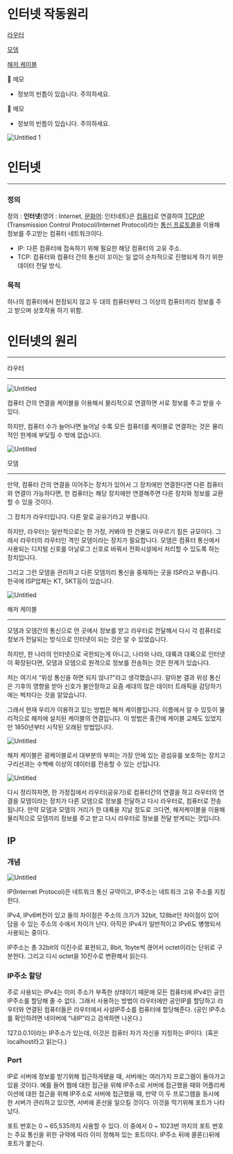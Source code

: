 # 인터넷 작동원리

[라우터](%E1%84%8B%E1%85%B5%E1%86%AB%E1%84%90%E1%85%A5%E1%84%82%E1%85%A6%E1%86%BA%20%E1%84%8C%E1%85%A1%E1%86%A8%E1%84%83%E1%85%A9%E1%86%BC%E1%84%8B%E1%85%AF%E1%86%AB%E1%84%85%E1%85%B5%202558ef1a68ca4461be1b8b00539e5797.md) 

[모뎀](%E1%84%8B%E1%85%B5%E1%86%AB%E1%84%90%E1%85%A5%E1%84%82%E1%85%A6%E1%86%BA%20%E1%84%8C%E1%85%A1%E1%86%A8%E1%84%83%E1%85%A9%E1%86%BC%E1%84%8B%E1%85%AF%E1%86%AB%E1%84%85%E1%85%B5%202558ef1a68ca4461be1b8b00539e5797.md) 

[해저 케이블](%E1%84%8B%E1%85%B5%E1%86%AB%E1%84%90%E1%85%A5%E1%84%82%E1%85%A6%E1%86%BA%20%E1%84%8C%E1%85%A1%E1%86%A8%E1%84%83%E1%85%A9%E1%86%BC%E1%84%8B%E1%85%AF%E1%86%AB%E1%84%85%E1%85%B5%202558ef1a68ca4461be1b8b00539e5797.md) 

<aside>
📌 메모

- 정보의 빈틈이 있습니다. 주의하세요.
</aside>

<aside>
📌 메모

- 정보의 빈틈이 있습니다. 주의하세요.
</aside>

![Untitled 1](https://user-images.githubusercontent.com/68952503/236377300-ea29a983-eeaa-4e41-aea1-7f1fd6268f70.png)

# 인터넷

---

### 정의

정의 : **인터넷**(영어 : Internet, [문화어](https://ko.wikipedia.org/wiki/%EB%AC%B8%ED%99%94%EC%96%B4): 인터네트)은 [컴퓨터](https://ko.wikipedia.org/wiki/%EC%BB%B4%ED%93%A8%ED%84%B0)로 연결하여 [TCP/IP](https://ko.wikipedia.org/wiki/%EC%9D%B8%ED%84%B0%EB%84%B7_%ED%94%84%EB%A1%9C%ED%86%A0%EC%BD%9C_%EC%8A%A4%EC%9C%84%ED%8A%B8)
(Transmission Control Protocol/Internet Protocol)라는 [통신 프로토콜](https://ko.wikipedia.org/wiki/%ED%86%B5%EC%8B%A0_%ED%94%84%EB%A1%9C%ED%86%A0%EC%BD%9C)을 이용해 정보를 주고받는 컴퓨터 네트워크이다.

- IP: 다른 컴퓨터에 접속하기 위해 필요한 해당 컴퓨터의 고유 주소.
- TCP: 컴퓨터와 컴퓨터 간의 통신이 꼬이는 일 없이 순차적으로 진행되게 하기 위한 데이터 전달 방식.

### 목적

하나의 컴퓨터에서 한정되지 않고 두 대의 컴퓨터부터 그 이상의 컴퓨터끼리 정보를 주고 받으며 상호작용 하기 위함.

# 인터넷의 원리

---

라우터

---

![Untitled](%E1%84%8B%E1%85%B5%E1%86%AB%E1%84%90%E1%85%A5%E1%84%82%E1%85%A6%E1%86%BA%20%E1%84%8C%E1%85%A1%E1%86%A8%E1%84%83%E1%85%A9%E1%86%BC%E1%84%8B%E1%85%AF%E1%86%AB%E1%84%85%E1%85%B5%202558ef1a68ca4461be1b8b00539e5797/Untitled%201.png)

컴퓨터 간의 연결을 케이블을 이용해서 물리적으로 연결하면 서로 정보를 주고 받을 수 있다.

하지만, 컴퓨터 수가 늘어나면 늘어날 수록 모든 컴퓨터를 케이블로 연결하는 것은 물리적인 한계에 부딪힐 수 밖에 없습니다.

![Untitled](%E1%84%8B%E1%85%B5%E1%86%AB%E1%84%90%E1%85%A5%E1%84%82%E1%85%A6%E1%86%BA%20%E1%84%8C%E1%85%A1%E1%86%A8%E1%84%83%E1%85%A9%E1%86%BC%E1%84%8B%E1%85%AF%E1%86%AB%E1%84%85%E1%85%B5%202558ef1a68ca4461be1b8b00539e5797/Untitled%202.png)

모뎀

---

만약, 컴퓨터 간의 연결을 이어주는 장치가 있어서 그 장치에만 연결한다면 다른 컴퓨터와 연결이 가능하다면, 한 컴퓨터는 해당 장치에만 연결해주면 다른 장치와 정보를 교환할 수 있을 것이다.

그 장치가 라우터입니다. 다른 말로 공유기라고 부릅니다.

하지만, 라우터는 일반적으로는 한 가정, 커봐야 한 건물도 아우르기 힘든 규모이다. 그래서 라우터의 라우터인 격인 모뎀이라는 장치가 필요합니다. 모뎀은 컴퓨터 통신에서 사용되는 디지털 신호를 아날로그 신호로 바꿔서 전화시설에서 처리할 수 있도록 하는 장치입니다.

그리고 그런 모뎀을 관리하고 다른 모뎀끼리 통신을 중재하는 곳을 ISP라고 부릅니다. 한국에 ISP업체는 KT, SKT등이 있습니다.

![Untitled](%E1%84%8B%E1%85%B5%E1%86%AB%E1%84%90%E1%85%A5%E1%84%82%E1%85%A6%E1%86%BA%20%E1%84%8C%E1%85%A1%E1%86%A8%E1%84%83%E1%85%A9%E1%86%BC%E1%84%8B%E1%85%AF%E1%86%AB%E1%84%85%E1%85%B5%202558ef1a68ca4461be1b8b00539e5797/Untitled%203.png)

해저 케이블

---

모뎀과 모뎀간의 통신으로 먼 곳에서 정보를 받고 라우터로 전달해서 다시 각 컴퓨터로 정보가 전달되는 방식으로 인터넷이 되는 것은 알 수 있었습니다.

하지만, 한 나라의 인터넷으로 국한되는게 아니고, 나라와 나라, 대륙과 대륙으로 인터넷이 확장된다면, 모뎀과 모뎀으로 원격으로 정보를 전송하는 것은 한계가 있습니다.

저는 여기서 “위성 통신을 하면 되지 않나?”라고 생각했습니다. 알아본 결과 위성 통신은 기후의 영향을 받아 신호가 불안정하고 요즘 세대의 많은 데이터 트래픽을 감당하기에는 벅차다는 것을 알았습니다. 

그래서 현재 우리가 이용하고 있는 방법은 해저 케이블입니다. 이름에서 알 수 있듯이 물리적으로 해저에 설치된 케이블의 연결입니다.  이 방법은 중간에 케이블 교체도 있었지만 1850년부터 시작된 오래된 방법입니다. 

![Untitled](%E1%84%8B%E1%85%B5%E1%86%AB%E1%84%90%E1%85%A5%E1%84%82%E1%85%A6%E1%86%BA%20%E1%84%8C%E1%85%A1%E1%86%A8%E1%84%83%E1%85%A9%E1%86%BC%E1%84%8B%E1%85%AF%E1%86%AB%E1%84%85%E1%85%B5%202558ef1a68ca4461be1b8b00539e5797/Untitled%204.png)

해저 케이블은 광케이블로서 대부분의 부피는 가장 안에 있는 광섬유를 보호하는 장치고 구리선과는 수백배 이상의 데이터를 전송할 수 있는 선입니다.

![Untitled](%E1%84%8B%E1%85%B5%E1%86%AB%E1%84%90%E1%85%A5%E1%84%82%E1%85%A6%E1%86%BA%20%E1%84%8C%E1%85%A1%E1%86%A8%E1%84%83%E1%85%A9%E1%86%BC%E1%84%8B%E1%85%AF%E1%86%AB%E1%84%85%E1%85%B5%202558ef1a68ca4461be1b8b00539e5797/Untitled%205.png)

다시 정리하자면, 한 가정집에서 라우터(공유기)로 컴퓨터간의 연결을 하고 라우터의 연결을 모뎀이라는 장치가 다른 모뎀으로 정보를 전달하고 다시 라우터로, 컴퓨터로 전송됩니다. 만약 모뎀과 모뎀의 거리가 한 대륙을 지날 정도로 크다면, 해저케이블을 이용해 물리적으로 모뎀끼리 정보를 주고 받고 다시 라우터로 정보를 전달 받게되는 것입니다.

## IP

### 개념

![Untitled](%E1%84%8B%E1%85%B5%E1%86%AB%E1%84%90%E1%85%A5%E1%84%82%E1%85%A6%E1%86%BA%20%E1%84%8C%E1%85%A1%E1%86%A8%E1%84%83%E1%85%A9%E1%86%BC%E1%84%8B%E1%85%AF%E1%86%AB%E1%84%85%E1%85%B5%202558ef1a68ca4461be1b8b00539e5797/Untitled%206.png)

IP(Internet Protocol)은 네트워크 통신 규약이고, IP주소는 네트워크 고유 주소를 지칭한다. 

IPv4, IPv6버전이 있고 둘의 차이점은 주소의 크기가 32bit, 128bit인 차이점이 있어 담을 수 있는 주소의 수에서 차이가 난다. 아직은 IPv4가 일반적이고 IPv6도 병행되서 사용되는 중이다.

IP주소는 총 32bit의 이진수로 표현되고, 8bit, 1byte씩 끊어서 octet이라는 단위로 구분한다. 그리고 다시 octet을 10진수로 변환해서 읽는다. 

### IP주소 할당

주로 사용되는 IPv4는 이미 주소가 부족한 상태이기 때문에 모든 컴퓨터에 IPv4인 공인IP주소를 할당해 줄 수 없다. 그래서 사용하는 방법이 라우터에만 공인IP를 할당하고 라우터와 연결된 컴퓨터들은 라우터에서 사설IP주소를 컴퓨터에 할당해준다. (공인 IP주소를 확인하려면 네이버에 “내IP”라고 검색하면 나온다.)

127.0.0.1이라는 IP주소가 있는데, 이것은 컴퓨터 자기 자신을 지칭하는 IP이다. (혹은 localhost라고 읽는다.)

### Port

IP로 서버에 정보를 받기위해 접근하게됐을 때, 서버에는 여러가지 프로그램이 돌아가고 있을 것이다. 예를 들어 웹에 대한 접근을 위해 IP주소로 서버에 접근했을 때와 어플리케이션에 대한 접근을 위해 IP주소로 서버에 접근했을 때, 만약 이 두 프로그램을 동시에 한 서버가 관리하고 있으면, 서버에 혼선을 일으킬 것이다. 이것을 막기위해 포트가 나타났다.

포트 번호는 0 ~ 65,535까지 사용할 수 있다. 이 중에서 0 ~ 1023번 까지의 포트 번호는 주요 통신을 위한 규약에 따라 이미 정해져 있는 포트이다. IP주소 뒤에 콜론(:)뒤에 포트가 붙는다.
